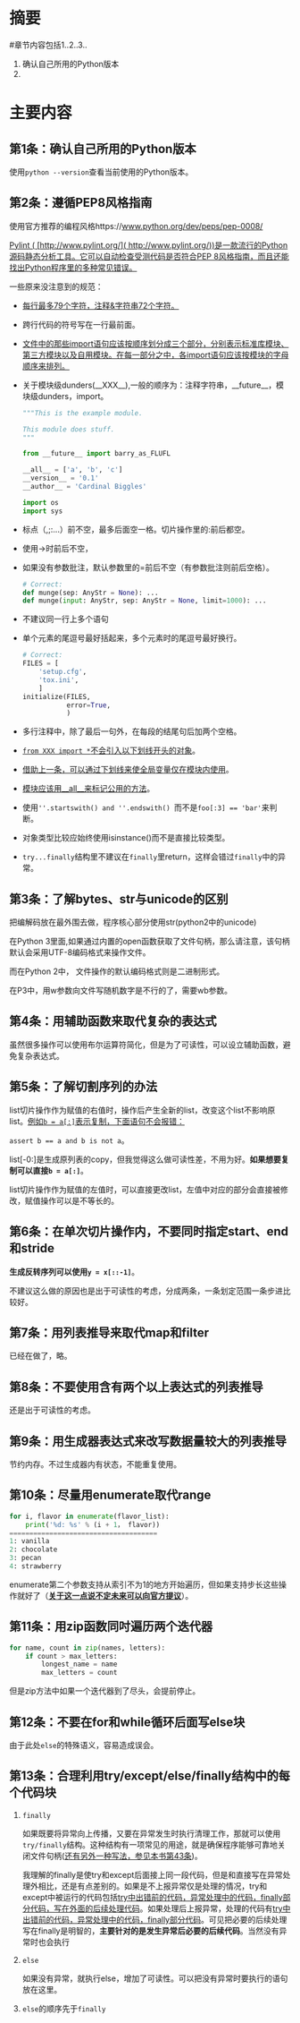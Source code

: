# 摘要



#章节内容包括1..2..3..

1. 确认自己所用的Python版本
2. 

# 主要内容

## 第1条：确认自己所用的Python版本

使用`python --version`查看当前使用的Python版本。

## 第2条：遵循PEP8风格指南

使用官方推荐的编程风格https://www.python.org/dev/peps/pep-0008/

<u>Pylint ( [http://www.pylint.org/]( http://www.pylint.org/))是一款流行的Python源码静态分析工具。它可以自动检查受测代码是否符合PEP 8风格指南，而且还能找出Python程序里的多种常见错误。</u>

一些原来没注意到的规范：

- <u>每行最多79个字符，注释&字符串72个字符。</u>

- 跨行代码的符号写在一行最前面。

- <u>文件中的那些import语句应该按顺序划分成三个部分，分别表示标准库模块、第三方模块以及自用模块。在每一部分之中，各import语句应该按模块的字母顺序来排列。</u>

- 关于模块级dunders(\_\_XXX\_\_),一般的顺序为：注释字符串，\_\_future\_\_，模块级dunders，import。

  ```python
  """This is the example module.
  
  This module does stuff.
  """
  
  from __future__ import barry_as_FLUFL
  
  __all__ = ['a', 'b', 'c']
  __version__ = '0.1'
  __author__ = 'Cardinal Biggles'
  
  import os
  import sys
  ```

- 标点（,;:...）前不空，最多后面空一格。切片操作里的:前后都空。

- 使用->时前后不空，

- 如果没有参数批注，默认参数里的=前后不空（有参数批注则前后空格）。

  ```python
  # Correct:
  def munge(sep: AnyStr = None): ...
  def munge(input: AnyStr, sep: AnyStr = None, limit=1000): ...
  ```

- 不建议同一行上多个语句

- 单个元素的尾逗号最好括起来，多个元素时的尾逗号最好换行。

  ```python
  # Correct:
  FILES = [
      'setup.cfg',
      'tox.ini',
      ]
  initialize(FILES,
             error=True,
             )
  ```

- 多行注释中，除了最后一句外，在每段的结尾句后加两个空格。

- <u>`from XXX import *`不会引入以下划线开头的对象</u>。

- <u>借助上一条，可以通过下划线来使全局变量仅在模块内使用</u>。

- <u>模块应该用\_\_all\_\_来标记公用的方法</u>。

- 使用`''.startswith() and ''.endswith() `而不是`foo[:3] == 'bar'`来判断。

- 对象类型比较应始终使用isinstance()而不是直接比较类型。

- `try...finally`结构里不建议在`finally`里return，这样会错过`finally`中的异常。

## 第3条：了解bytes、str与unicode的区别

把编解码放在最外围去做，程序核心部分使用str(python2中的unicode)

在Python 3里面,如果通过内置的open函数获取了文件句柄，那么请注意，该句柄默认会采用UTF-8编码格式来操作文件。

而在Python 2中， 文件操作的默认编码格式则是二进制形式。

在P3中，用w参数向文件写随机数字是不行的了，需要wb参数。

## 第4条：用辅助函数来取代复杂的表达式

虽然很多操作可以使用布尔运算符简化，但是为了可读性，可以设立辅助函数，避免复杂表达式。

## 第5条：了解切割序列的办法

list切片操作作为赋值的右值时，操作后产生全新的list，改变这个list不影响原list。<u>例如`b = a[:]`表示复制，下面语句不会报错：</u>

`assert b == a and b is not a`。

list[-0:]是生成原列表的copy，但我觉得这么做可读性差，不用为好。**如果想要复制可以直接`b = a[:]`**。

list切片操作作为赋值的左值时，可以直接更改list，左值中对应的部分会直接被修改，赋值操作可以是不等长的。

## 第6条：在单次切片操作内，不要同时指定start、end和stride

**生成反转序列可以使用`y = x[::-1]`**。

不建议这么做的原因也是出于可读性的考虑，分成两条，一条划定范围一条步进比较好。

## 第7条：用列表推导来取代map和filter

已经在做了，略。

## 第8条：不要使用含有两个以上表达式的列表推导

还是出于可读性的考虑。

## 第9条：用生成器表达式来改写数据量较大的列表推导

节约内存。不过生成器内有状态，不能重复使用。

## 第10条：尽量用enumerate取代range

```python
for i, flavor in enumerate(flavor_list):
    print('%d: %s' % (i + 1， flavor))
=====================================
1: vanilla
2: chocolate
3: pecan
4: strawberry
```

enumerate第二个参数支持从索引不为1的地方开始遍历，但如果支持步长这些操作就好了（<u>**关于这一点说不定未来可以向官方提议**</u>）。

## 第11条：用zip函数同吋遍历两个迭代器

```python
for name, count in zip(names, letters):
    if count > max_letters:
        longest_name = name
        max_letters = count
```

但是zip方法中如果一个迭代器到了尽头，会提前停止。

## 第12条：不要在for和while循环后面写else块

由于此处`else`的特殊语义，容易造成误会。

## 第13条：合理利用try/except/else/finally结构中的每个代码块

1. `finally`

   如果既要将异常向上传播，又要在异常发生时执行清理工作，那就可以使用`try/finally`结构。这种结构有一项常见的用途，就是确保程序能够可靠地关闭文件句柄(<u>还有另外一种写法，参见本书第43条</u>)。

   我理解的finally是使try和except后面接上同一段代码，但是和直接写在异常处理外相比，还是有点差别的。如果是不上报异常仅是处理的情况，try和except中被运行的代码包括<u>try中出错前的代码，异常处理中的代码，finally部分代码，写在外面的后续处理代码</u>。如果处理后上报异常，处理的代码有<u>try中出错前的代码，异常处理中的代码，finally部分代码</u>。可见把必要的后续处理写在finally是明智的，**主要针对的是发生异常后必要的后续代码**。当然没有异常时也会执行

2. `else`

   如果没有异常，就执行else，增加了可读性。可以把没有异常时要执行的语句放在这里。

3. `else`的顺序先于`finally`

















